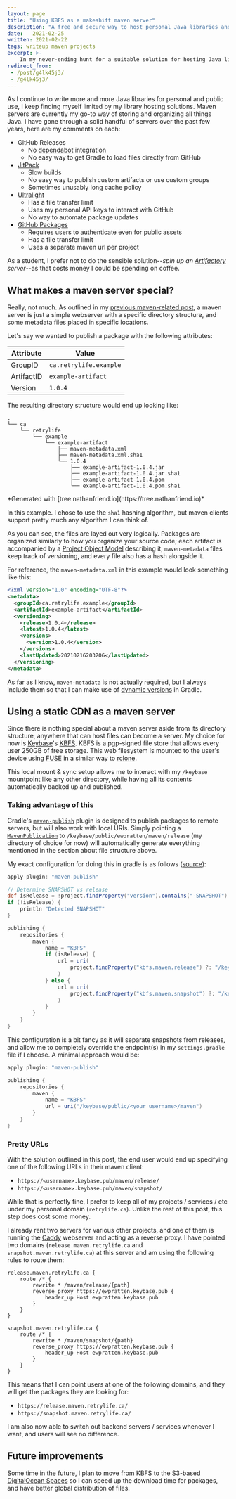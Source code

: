 ```yaml
---
layout: page
title: "Using KBFS as a makeshift maven server" 
description: "A free and secure way to host personal Java libraries and applications" 
date:   2021-02-25
written: 2021-02-22
tags: writeup maven projects
excerpt: >-
    In my never-ending hunt for a suitable solution for hosting Java libraries, I take a stop to try out Keybase Filesystem (KBFS)
redirect_from: 
 - /post/g4lk45j3/
 - /g4lk45j3/
---
```


As I continue to write more and more Java libraries for personal and public use, I keep finding myself limited by my library hosting solutions. Maven servers are currently my go-to way of storing and organizing all things Java. I have gone through a solid handful of servers over the past few years, here are my comments on each:

 - GitHub Releases
   - No [dependabot](https://dependabot.com/) integration
   - No easy way to get Gradle to load files directly from GitHub
 - [JitPack](https://jitpack.io/)
   - Slow builds
   - No easy way to publish custom artifacts or use custom groups
   - Sometimes unusably long cache policy
 - [Ultralight](/blog/2020/09/17/ultralight-writeup)
   - Has a file transfer limit
   - Uses my personal API keys to interact with GitHub
   - No way to automate package updates
 - [GitHub Packages](https://github.com/features/packages)
   - Requires users to authenticate even for public assets
   - Has a file transfer limit
   - Uses a separate maven url per project

As a student, I prefer not to do the sensible solution--*spin up an [Artifactory](https://jfrog.com/artifactory/) server*--as that costs money I could be spending on coffee.

## What makes a maven server special?

Really, not much. As outlined in my [previous maven-related post](/blog/2020/09/17/ultralight-writeup), a maven server is just a simple webserver with a specific directory structure, and some metadata files placed in specific locations.

Let's say we wanted to publish a package with the following attributes:

| Attribute  | Value                  |
| ---------- | ---------------------- |
| GroupID    | `ca.retrylife.example` |
| ArtifactID | `example-artifact`     |
| Version    | `1.0.4`                |

The resulting directory structure would end up looking like:

```
.
└── ca
    └── retrylife
        └── example
            └── example-artifact
                ├── maven-metadata.xml
                ├── maven-metadata.xml.sha1
                └── 1.0.4
                    ├── example-artifact-1.0.4.jar
                    ├── example-artifact-1.0.4.jar.sha1
                    ├── example-artifact-1.0.4.pom
                    └── example-artifact-1.0.4.pom.sha1
```

<div class="center" markdown="1">
*Generated with [tree.nathanfriend.io](https://tree.nathanfriend.io)*
</div>

In this example. I chose to use the `sha1` hashing algorithm, but maven clients support pretty much any algorithm I can think of. 

As you can see, the files are layed out very logically. Packages are organized similarly to how you organize your source code; each artifact is accompanied by a [Project Object Model](https://maven.apache.org/guides/introduction/introduction-to-the-pom.html) describing it, `maven-metadata` files keep track of versioning, and every file also has a hash alongside it.

For reference, the `maven-metadata.xml` in this example would look something like this:

```xml
<?xml version="1.0" encoding="UTF-8"?>
<metadata>
  <groupId>ca.retrylife.example</groupId>
  <artifactId>example-artifact</artifactId>
  <versioning>
    <release>1.0.4</release>
    <latest>1.0.4</latest>
    <versions>
      <version>1.0.4</version>
    </versions>
    <lastUpdated>20210216203206</lastUpdated>
  </versioning>
</metadata>
```

As far as I know, `maven-metadata` is not actually required, but I always include them so that I can make use of [dynamic versions](https://docs.gradle.org/current/userguide/dynamic_versions.html) in Gradle.

## Using a static CDN as a maven server

Since there is nothing special about a maven server aside from its directory structure, anywhere that can host files can become a server. My choice for now is [Keybase](https://keybase.io/)'s [KBFS](https://book.keybase.io/docs/files). KBFS is a pgp-signed file store that allows every user 250GB of free storage. This web filesystem is mounted to the user's device using [FUSE](https://www.kernel.org/doc/html/latest/filesystems/fuse.html) in a similar way to [rclone](https://rclone.org/).

This local mount & sync setup allows me to interact with my `/keybase` mountpoint like any other directory, while having all its contents automatically backed up and published.

### Taking advantage of this

Gradle's [`maven-publish`](https://docs.gradle.org/current/userguide/publishing_maven.html) plugin is designed to publish packages to remote servers, but will also work with local URIs. Simply pointing a [`MavenPublication`](https://docs.gradle.org/current/dsl/org.gradle.api.publish.maven.MavenPublication.html) to `/keybase/public/ewpratten/maven/release` (my directory of choice for now) will automatically generate everything mentioned in the section about file structure above.

My exact configuration for doing this in gradle is as follows ([source](https://github.com/Ewpratten/gradle_scripts/blob/master/keybase_publishing.gradle)):

```groovy
apply plugin: "maven-publish"

// Determine SNAPSHOT vs release
def isRelease = !project.findProperty("version").contains("-SNAPSHOT")
if (!isRelease) {
    println "Detected SNAPSHOT"
}

publishing {
    repositories {
        maven {
            name = "KBFS"
            if (isRelease) {
                url = uri(
                    project.findProperty("kbfs.maven.release") ?: "/keybase/public/ewpratten/maven/release"
                )
            } else {
                url = uri(
                    project.findProperty("kbfs.maven.snapshot") ?: "/keybase/public/ewpratten/maven/snapshot"
                )
            }
        }
    }
}
```

This configuration is a bit fancy as it will separate snapshots from releases, and allow me to completely override the endpoint(s) in my `settings.gradle` file if I choose. A minimal approach would be:

```groovy
apply plugin: "maven-publish"

publishing {
    repositories {
        maven {
            name = "KBFS"
            url = uri("/keybase/public/<your username>/maven")
        }
    }
}
```

### Pretty URLs

With the solution outlined in this post, the end user would end up specifying one of the following URLs in their maven client:

 - `https://<username>.keybase.pub/maven/release/`
 - `https://<username>.keybase.pub/maven/snapshot/`

While that is perfectly fine, I prefer to keep all of my projects / services / etc under my personal domain (`retrylife.ca`). Unlike the rest of this post, this step does cost some money.

I already rent two servers for various other projects, and one of them is running the [Caddy](https://caddyserver.com/) webserver and acting as a reverse proxy. I have pointed two domains (`release.maven.retrylife.ca` and `snapshot.maven.retrylife.ca`) at this server and am using the following rules to route them:

```text
release.maven.retrylife.ca {
    route /* {
        rewrite * /maven/release/{path}
        reverse_proxy https://ewpratten.keybase.pub {
            header_up Host ewpratten.keybase.pub
        }
    }
}

snapshot.maven.retrylife.ca {
    route /* {
        rewrite * /maven/snapshot/{path}
        reverse_proxy https://ewpratten.keybase.pub {
            header_up Host ewpratten.keybase.pub
        }
    }
}
```

This means that I can point users at one of the following domains, and they will get the packages they are looking for:

 - `https://release.maven.retrylife.ca/`
 - `https://snapshot.maven.retrylife.ca/`

I am also now able to switch out backend servers / services whenever I want, and users will see no difference.

## Future improvements

Some time in the future, I plan to move from KBFS to the S3-based [DigitalOcean Spaces](https://www.digitalocean.com/products/spaces/) so I can speed up the download time for packages, and have better global distribution of files.